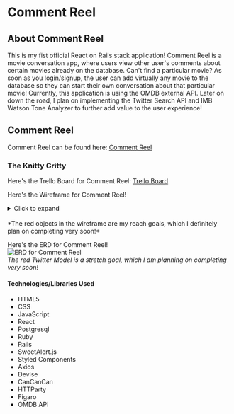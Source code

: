 # Comment Reel

## About Comment Reel
This is my fist official React on Rails stack application! Comment Reel is a movie conversation app, where users view other user's comments about certain movies already on the database. Can't find a particular movie? As soon as you login/signup, the user can add virtually any movie to the database so they can start their own conversation about that particular movie! Currently, this application is using the OMDB external API. Later on down the road, I plan on implementing the Twitter Search API and IMB Watson Tone Analyzer to further add value to the user experience!


## Comment Reel
Comment Reel can be found here: [Comment Reel](https://comment-reels.herokuapp.com/ "Comment Reel")


### The Knitty Gritty

Here's the Trello Board for Comment Reel: [Trello Board](https://trello.com/b/fseQS739/comment-reel "Trello Board")

Here's the Wireframe for Comment Reel!
<details>
  <summary>Click to expand</summary>
  
  <p>![Wireframe for Comment Reel](https://i.imgur.com/zMJALQj.png "WireFrame")</p>
</details>
<br>
*The red objects in the wireframe are my reach goals, which I definitely plan on completing very soon!*

Here's the ERD for Comment Reel!
<br>
![ERD for Comment Reel](https://i.imgur.com/m7KL15z.png "ERD")
<br>
*The red Twitter Model is a stretch goal, which I am planning on completing very soon!*

#### Technologies/Libraries Used
* HTML5
* CSS
* JavaScript
* React
* Postgresql
* Ruby
* Rails
* SweetAlert.js
* Styled Components
* Axios
* Devise
* CanCanCan
* HTTParty
* Figaro
* OMDB API


